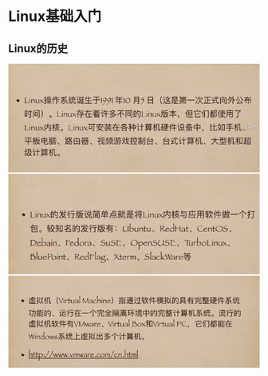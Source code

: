# Linux基础入门
## Linux的历史
[![Linux的历史](../images/linux_history.jpg)](./images/linux_history.jpg)
[![Linux的历史](../images/linux_history1.jpg)](./images/linux_history1.jpg)
[![Linux的历史](../images/linux_history2.jpg)](./images/linux_history2.jpg)